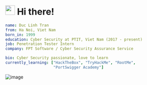 <h1><img src="https://emojis.slackmojis.com/emojis/images/1531849430/4246/blob-sunglasses.gif?1531849430" width="30"/> Hi there!</h1>

```yaml
name: Duc Linh Tran
from: Ha Noi, Viet Nam
born_in: 1999
education: Cyber Security at PTIT, Viet Nam (2017 - present)
job: Penetration Tester Intern
company: FPT Software / Cyber Security Assurance Service

bio: Cyber Security passionate, love to learn        
currently_learning: ["HackTheBox", "TryHackMe", "RootMe", 
                     "PortSwigger Academy"]
```

![image](https://tryhackme-badges.s3.amazonaws.com/linhtd99.png)
